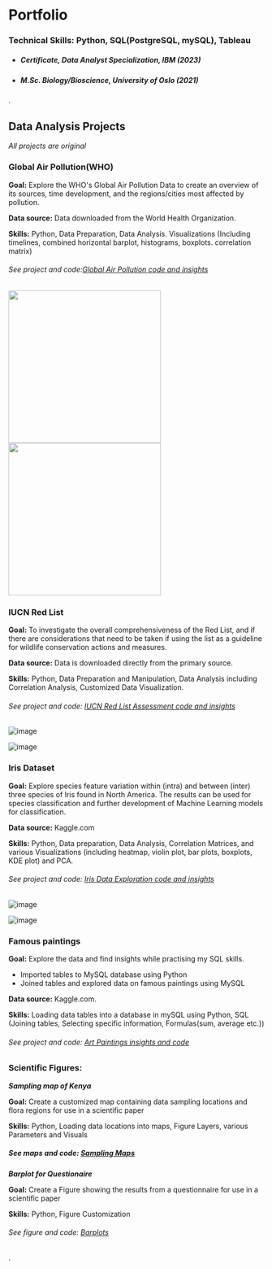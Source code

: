 # Portfolio 

### Technical Skills: Python, SQL(PostgreSQL, mySQL), Tableau

- ##### Certificate, Data Analyst Specialization, IBM (2023)
- ##### M.Sc. Biology/Bioscience, University of Oslo (2021)

.
## Data Analysis Projects
*All projects are original*


### Global Air Pollution(WHO)
**Goal:** Explore the WHO's Global Air Pollution Data to create an overview of its sources, time development, and the regions/cities most affected by pollution. 

**Data source:** Data downloaded from the World Health Organization.
  
**Skills:** Python, Data Preparation, Data Analysis. Visualizations (Including timelines, combined horizontal barplot, histograms, boxplots. correlation matrix)  
###### See project and code:[Global Air Pollution code and insights](https://github.com/ToriiX/AirPollutionEDA/blob/main/WHO_global_air_pollution.ipynb)


<img src="https://github.com/ToriiX/torirobinson.github.io/assets/156717220/0f176e9e-e6c7-4fd9-be2c-3ee4acacf328" width="300">

<img src="https://github.com/ToriiX/torirobinson.github.io/assets/156717220/929769d9-f8c8-4b02-b77f-6661fb47893a" width="300">


### IUCN Red List
**Goal:** To investigate the overall comprehensiveness of the Red List, and if there are considerations that need to be taken if using the list as a guideline for wildlife conservation actions and measures.

**Data source:** Data is downloaded directly from the primary source.

**Skills:** Python, Data Preparation and Manipulation, Data Analysis including Correlation Analysis, Customized Data Visualization.
###### See project and code: [IUCN Red List Assessment code and insights](https://github.com/ToriiX/Red-List-assessment-Analysis/blob/main/The%20IUCN%20Red%20List%20-%20An%20Analysis.ipynb)

![image](https://github.com/ToriiX/torirobinson.github.io/assets/156717220/fcf17057-63aa-4e67-b89b-0af7106bb8f7)

![image](https://github.com/ToriiX/torirobinson.github.io/assets/156717220/85b6170e-3656-4cee-b69b-3b9ee2555c37)



### Iris Dataset
**Goal:** Explore species feature variation within (intra) and between (inter) three species of Iris found in North America. The results can be used for species classification and further development of Machine Learning models for classification.

**Data source:** Kaggle.com

**Skills:** Python, Data preparation, Data Analysis, Correlation Matrices, and various Visualizations (including heatmap, violin plot, bar plots, boxplots, KDE plot) and PCA.

###### See project and code: [Iris Data Exploration code and insights](https://github.com/ToriiX/Iris__dataset_EDA/blob/main/Iris_extended_dataset_EDA_PCA_analysis.ipynb)

![image](https://github.com/ToriiX/torirobinson.github.io/assets/156717220/9faef316-a1a0-46e6-83ff-d67b21c441a5)

![image](https://github.com/ToriiX/torirobinson.github.io/assets/156717220/48d54b16-c8dd-44ac-96c4-d2e43733913c)



### Famous paintings
**Goal:** Explore the data and find insights while practising my SQL skills.
- Imported tables to MySQL database using Python
- Joined tables and explored data on famous paintings using MySQL
  
**Data source:** Kaggle.com.
  
**Skills:** Loading data tables into a database in mySQL using Python, SQL (Joining tables, Selecting specific information, Formulas(sum, average etc.))
###### See project and code: [Art Paintings insights and code](https://github.com/ToriiX/SQL-Art_Paintings)


### Scientific Figures:
***Sampling map of Kenya*** 

**Goal:** Create a customized map containing data sampling locations and flora regions for use in a scientific paper

**Skills:** Python, Loading data locations into maps, Figure Layers, various Parameters and Visuals 
##### See maps and code: [Sampling Maps](https://github.com/ToriiX/Maps/blob/main/kenya_maps.ipynb)

***Barplot for Questionaire*** 

**Goal:** Create a Figure showing the results from a questionnaire for use in a scientific paper

**Skills:** Python, Figure Customization
###### See figure and code: [Barplots](https://github.com/ToriiX/Maps/blob/main/kenya_barplot.ipynb)




.
